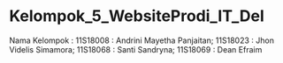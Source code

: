# Kelompok_5_WebsiteProdi_IT_Del
Nama Kelompok : 11S18008 : Andrini Mayetha Panjaitan; 11S18023 : Jhon Videlis Simamora; 11S18068 : Santi Sandryna; 11S18069 : Dean Efraim
